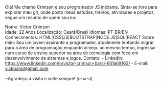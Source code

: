 Olá! Me chamo Crimson e sou programador JS iniciante. Sinta-se livre para explorar meu git, onde posto meus estudos, treinos, atividades e projetos, segue um resumo de quem sou eu:

   Nome: Victor Crimson<br>
   Idade: 22 Anos
   Localização: Ceará/Brasil
   Idiomas: PT-BR/EN
   Conhecimentos: HTML|CSS|JS|BOOTSTRAP|NODE.JS|SQL|REACT
   Sobre mim: Sou um jovem aspirante a programador, atualmente tentando migrar para a área de programação enquanto almejo. ao mesmo tempo, ingressar num curso de ensino superior na área de tecnologia com foco em desenvolvimento de sistemas e jogos. 
   Contato: 
      - LinkedIn: https://www.linkedin.com/in/victor-crimson-barsi-661a69162/
      - E-mail: vickbarsi@gmail.com 

~Agradeço a visita e volte sempre! (o･ω･o)
